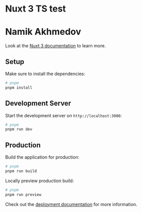 # Nuxt 3 TS test

# Namik Akhmedov

Look at the [Nuxt 3 documentation](https://nuxt.com/docs/getting-started/introduction) to learn more.

## Setup

Make sure to install the dependencies:

```bash
# pnpm
pnpm install

```

## Development Server

Start the development server on `http://localhost:3000`:

```bash
# pnpm
pnpm run dev
```

## Production

Build the application for production:

```bash
# pnpm
pnpm run build

```

Locally preview production build:

```bash
# pnpm
pnpm run preview

```

Check out the [deployment documentation](https://nuxt.com/docs/getting-started/deployment) for more information.
